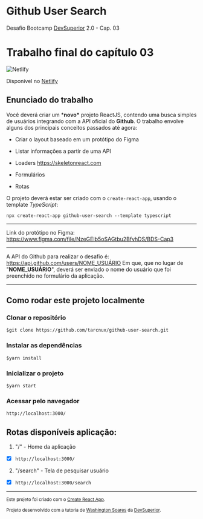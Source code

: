 # Github User Search
Desafio Bootcamp [DevSuperior](https://github.com/devsuperior) 2.0 - Cap. 03

Trabalho final do capítulo 03
=============================
![Netlify](https://img.shields.io/netlify/db494d02-c77c-492f-bffe-aa127899bd7f)

Disponível no [Netlify](https://github.com/tarcnux/github-user-search)

Enunciado do trabalho
---------------------

Você deverá criar um \***novo\*** projeto ReactJS, contendo uma busca
simples de usuários integrando com a API oficial do **Github**. O
trabalho envolve alguns dos principais conceitos passados até agora:

-   Criar o layout baseado em um protótipo do Figma

-   Listar informações a partir de uma API

-   Loaders https://skeletonreact.com

-   Formulários

-   Rotas

O projeto deverá estar ser criado com o ```create-react-app```, usando o
template *TypeScript*:

```npx create-react-app github-user-search --template typescript```

-------------------------------

Link do protótipo no Figma: https://www.figma.com/file/NzeGEIb5oSAGtbu2BfvhDS/BDS-Cap3

-------------------------------

A API do Github para realizar o desafio é: https://api.github.com/users/NOME_USUÁRIO
Em que, que no lugar de \"**NOME_USUÁRIO**\", deverá ser enviado o nome
do usuário que foi preenchido no formulário da aplicação.

-------------------------------

## Como rodar este projeto localmente

### Clonar o repositório
`$git clone https://github.com/tarcnux/github-user-search.git`

### Instalar as dependências
`$yarn install`

### Inicializar o projeto
`$yarn start`

### Acessar pelo navegador
`http://localhost:3000/`


Rotas disponíveis aplicação:
-----------------------------------

1.  \"/\" - Home da aplicação

- [x] `http://localhost:3000/`

2.  \"/search\" - Tela de pesquisar usuário

- [x] `http://localhost:3000/search`

---

<sub>Este projeto foi criado com o [Create React App](https://github.com/facebook/create-react-app).</sub>

<sub>Projeto desenvolvido com a tutoria de [Washington Soares](https://github.com/washingtonsoares) da [DevSuperior](https://github.com/devsuperior).</sub>